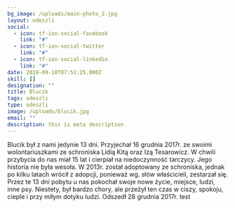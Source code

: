 ```yaml
---
bg_image: /uploads/main-photo_2.jpg
layout: odeszli
social:
  - icon: tf-ion-social-facebook
    link: "#"
  - icon: tf-ion-social-twitter
    link: "#"
  - icon: tf-ion-social-linkedin
    link: "#"
date: 2019-09-10T07:51:25.000Z
skill: []
designation: ""
title: Blucik
tags: odeszli
type: odeszli
image: /uploads/blucik.jpg
email: ""
description: this is meta description
---
```

Blucik był z nami jedynie 13 dni. Przyjechał 16 grudnia 2017r. ze swoimi wolontariuszkami ze schroniska Lidią Kitą oraz Izą Tesarowicz. W chwili przybycia do nas miał 15 lat i cierpiał na niedoczynność tarczycy. Jego historia nie była wesoła. W 2013r. został adoptowany ze schroniska, jednak po kilku latach wrócił z adopcji, ponieważ wg. słów właścicieli, zestarzał się. Przez te 13 dni pobytu u nas pokochał swoje nowe życie, miejsce, ludzi, inne psy. Niestety, był bardzo chory, ale przeżył ten czas w ciszy, spokoju, cieple i przy miłym dotyku ludzi. Odszedł 28 grudnia 2017r. test